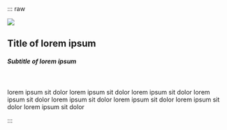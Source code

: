 <br/><br/><br/><br/><br/><br/><br/>

::: raw
<div class="hyperplexed-card">
    <div class="card-left">
        <img class="card-image" src="http://placekitten.com/1000/1000">
    </div>
    <div class="card-right">
        <h2 class="card-title">Title of lorem ipsum</h2>
        <h5 class="card-subtitle">Subtitle of lorem ipsum</h5>
        <br/>
        <p>
            lorem ipsum sit dolor lorem ipsum sit dolor lorem ipsum sit dolor lorem ipsum sit dolor
            lorem ipsum sit dolor lorem ipsum sit dolor lorem ipsum sit dolor lorem ipsum sit dolor
        </p>
        <div class="card-colored-angle"></div>
    </div>
</div>
:::

<!-- ICONS -->

<div style="display: none">
    <svg id="icon" viewBox="0 0 24 24">
        <circle cx="12" cy="12" r="10" />
    </svg>
</div>

<style lang="scss">
@import "theme";
@import "workbench";
</style>